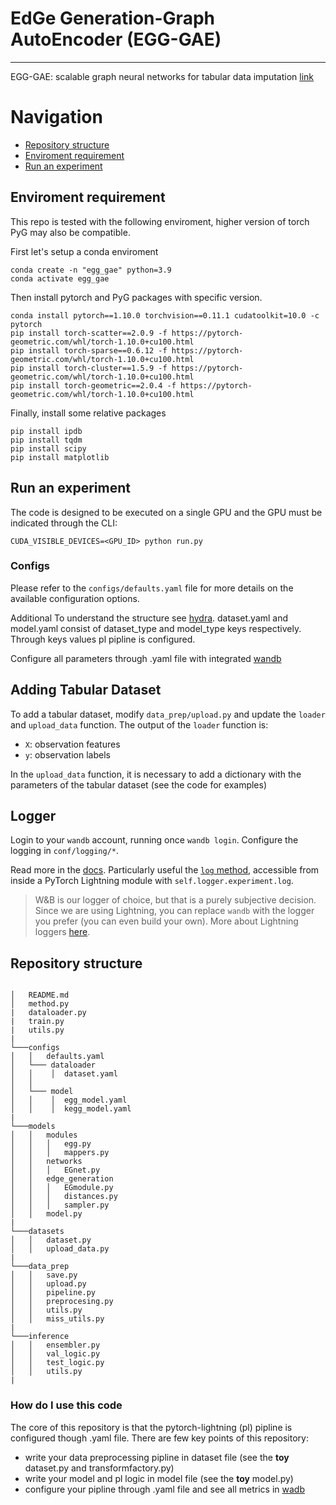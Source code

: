 # EdGe Generation-Graph AutoEncoder (EGG-GAE)

---

EGG-GAE: scalable graph neural networks for tabular data imputation [link](https://arxiv.org/abs/2210.10446)
# Navigation
- [Repository structure](#repository_structure)
- [Enviroment requirement](#enviroment_requirement)
- [Run an experiment](#run_an_experiment)

## Enviroment requirement
This repo is tested with the following enviroment, higher version of torch PyG may also be compatible. 

First let's setup a conda enviroment
```
conda create -n "egg_gae" python=3.9
conda activate egg_gae
```
Then install pytorch and PyG packages with specific version.
```
conda install pytorch==1.10.0 torchvision==0.11.1 cudatoolkit=10.0 -c pytorch
pip install torch-scatter==2.0.9 -f https://pytorch-geometric.com/whl/torch-1.10.0+cu100.html
pip install torch-sparse==0.6.12 -f https://pytorch-geometric.com/whl/torch-1.10.0+cu100.html
pip install torch-cluster==1.5.9 -f https://pytorch-geometric.com/whl/torch-1.10.0+cu100.html
pip install torch-geometric==2.0.4 -f https://pytorch-geometric.com/whl/torch-1.10.0+cu100.html
```
Finally, install some relative packages

```
pip install ipdb
pip install tqdm
pip install scipy
pip install matplotlib
```


## Run an experiment
The code is designed to be executed on a single GPU and the GPU must be indicated through the CLI:

```
CUDA_VISIBLE_DEVICES=<GPU_ID> python run.py
```

### Configs

Please refer to the `configs/defaults.yaml` file for more details on the available configuration options.


Additional
To understand the structure see [hydra](https://hydra.cc/docs/tutorials/basic/your_first_app/config_groups/).
dataset.yaml and model.yaml consist of dataset_type and model_type keys respectively. Through keys values pl pipline is configured.

Configure all parameters through .yaml file with integrated [wandb](https://docs.wandb.ai/)



## Adding Tabular Dataset

To add a tabular dataset, modify `data_prep/upload.py` and update the `loader` and `upload_data` function. 
The output of the `loader` function is:
- `X`: observation features
- `y`: observation labels 

In the `upload_data` function, it is necessary to add a dictionary with the parameters of the tabular dataset (see the code for examples)


## Logger
Login to your `wandb` account, running once `wandb login`.
Configure the logging in `conf/logging/*`.

Read more in the [docs](https://docs.wandb.ai/). Particularly useful the [`log` method](https://docs.wandb.ai/library/log), accessible from inside a PyTorch Lightning module with `self.logger.experiment.log`.

> W&B is our logger of choice, but that is a purely subjective decision. Since we are using Lightning, you can replace
`wandb` with the logger you prefer (you can even build your own).
 More about Lightning loggers [here](https://pytorch-lightning.readthedocs.io/en/latest/extensions/logging.html).



## Repository structure
```

│   README.md
│   method.py
|   dataloader.py
|   train.py
|   utils.py
|
└───configs
│   │   defaults.yaml
│   └─── dataloader
│   │    │  dataset.yaml
│   │
│   └─── model
│   │    │  egg_model.yaml
│   │    │  kegg_model.yaml
|
└───models
│   │   modules 
│   │   │   egg.py
│   │   │   mappers.py
│   │   networks
│   │   │   EGnet.py
│   │   edge_generation
│   │   │   EGmodule.py
│   │   │   distances.py
│   │   │   sampler.py
│   │   model.py
|
└───datasets
│   │   dataset.py
│   │   upload_data.py
|
└───data_prep
│   │   save.py
│   │   upload.py
│   │   pipeline.py
│   │   preprocesing.py
│   │   utils.py
│   │   miss_utils.py
|
└───inference
│   │   ensembler.py
│   │   val_logic.py
│   │   test_logic.py
│   │   utils.py
|

```

### How do I use this code ###
The core of this repository is that the pytorch-lightning (pl) pipline is configured though .yaml file.
There are few key points of this repository:
- write your data preprocessing pipline in dataset file (see the **toy** dataset.py and transformfactory.py)
- write your model and pl logic in model file (see the **toy** model.py)
- configure your pipline through .yaml file and see all metrics in [wadb](https://docs.wandb.ai/)



